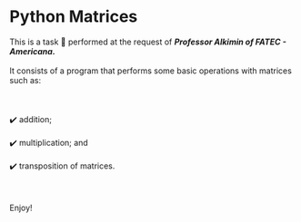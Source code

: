 # Python Matrices

This is a task :pencil: performed at the request of ***Professor Alkimin of FATEC - Americana.***
<br>
<br>
It consists of a program that performs some basic operations with matrices such as:
<br><br><br><br>
:heavy_check_mark: addition; 
<br>
<br>
:heavy_check_mark: multiplication; and 
<br>
<br>
:heavy_check_mark: transposition of matrices.
<br>
<br>
<br>
<br>
Enjoy!
